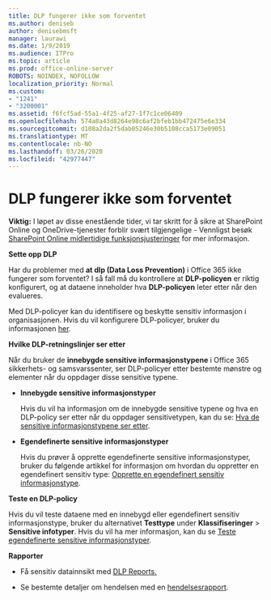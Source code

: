 ```yaml
---
title: DLP fungerer ikke som forventet
ms.author: deniseb
author: denisebmsft
manager: laurawi
ms.date: 1/9/2019
ms.audience: ITPro
ms.topic: article
ms.prod: office-online-server
ROBOTS: NOINDEX, NOFOLLOW
localization_priority: Normal
ms.custom:
- "1241"
- "3200001"
ms.assetid: f6fcf5ad-55a1-4f25-af27-1f7c1ce06409
ms.openlocfilehash: 574a8a43d8264e98c6af2bfeb1bb472475e6e334
ms.sourcegitcommit: d108a2da2f5dab05246e30b5108cca5173e09051
ms.translationtype: MT
ms.contentlocale: nb-NO
ms.lasthandoff: 03/26/2020
ms.locfileid: "42977447"
---
```

# <a name="dlp-not-working-as-expected"></a>DLP fungerer ikke som forventet

**Viktig:** I løpet av disse enestående tider, vi tar skritt for å sikre at SharePoint Online og OneDrive-tjenester forblir svært tilgjengelige - Vennligst besøk [SharePoint Online midlertidige funksjonsjusteringer](https://aka.ms/ODSPAdjustments) for mer informasjon.

 **Sette opp DLP**

Har du problemer med **at dlp (Data Loss Prevention)** i Office 365 ikke fungerer som forventet? I så fall må du kontrollere at **DLP-policyen** er riktig konfigurert, og at dataene inneholder hva **DLP-policyen** leter etter når den evalueres.
  
Med DLP-policyer kan du identifisere og beskytte sensitiv informasjon i organisasjonen. Hvis du vil konfigurere DLP-policyer, bruker du informasjonen [her](https://docs.microsoft.com/office365/securitycompliance/prevent-data-loss#set-up-dlp).
  
 **Hvilke DLP-retningslinjer ser etter**
  
Når du bruker de **innebygde sensitive informasjonstypene** i Office 365 sikkerhets- og samsvarssenter, ser DLP-policyer etter bestemte mønstre og elementer når du oppdager disse sensitive typene.
  
- **Innebygde sensitive informasjonstyper**

    Hvis du vil ha informasjon om de innebygde sensitive typene og hva en DLP-policy ser etter når du oppdager sensitivetypen, kan du se: [Hva de sensitive informasjonstypene ser etter](https://docs.microsoft.com/office365/securitycompliance/what-the-sensitive-information-types-look-for).

- **Egendefinerte sensitive informasjonstyper**

    Hvis du prøver å opprette egendefinerte sensitive informasjonstyper, bruker du følgende artikkel for informasjon om hvordan du oppretter en egendefinert sensitiv type: [Opprette en egendefinert sensitiv informasjonstype](https://docs.microsoft.com/office365/securitycompliance/create-a-custom-sensitive-information-type).

**Teste en DLP-policy**

Hvis du vil teste dataene med en innebygd eller egendefinert sensitiv informasjonstype, bruker du alternativet **Testtype** under **Klassifiseringer** > **Sensitive infotyper**. Hvis du vil ha mer informasjon, kan du se [Teste egendefinerte sensitive informasjonstyper](https://docs.microsoft.com/office365/securitycompliance/create-a-custom-sensitive-information-type#test-custom-sensitive-information-types-in-the-security--compliance-center).

 **Rapporter**
  
- Få sensitiv datainnsikt med [DLP Reports.](https://docs.microsoft.com/office365/securitycompliance/data-loss-prevention-policies#dlp-reports)

- Se bestemte detaljer om hendelsen med en [hendelsesrapport](https://docs.microsoft.com/office365/securitycompliance/data-loss-prevention-policies#incident-reports).
